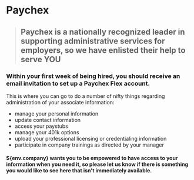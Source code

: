 # Paychex

> ## Paychex is a nationally recognized leader in supporting administrative services for employers, so we have enlisted their help to serve YOU

### Within your first week of being hired, you should receive an email invitation to set up a Paychex Flex account.


This is where you can go to do a number of nifty things regarding administration of your associate information:
- manage your personal information 
- update contact information 
- access your paystubs 
- manage your 401k options
- upload your professional licensing or credentialing information 
- participate in company trainings as directed by your manager


#### ${env.company} wants you to be empowered to have access to your information when you need it, so please let us know if there is something you would like to see here that isn't immediately available. 


